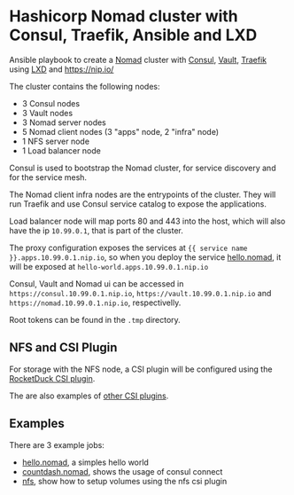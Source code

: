 # Hashicorp Nomad cluster with Consul, Traefik, Ansible and LXD

Ansible playbook to create a [Nomad](https://www.nomadproject.io) cluster
with [Consul](https://www.consul.io), [Vault](https://vaultproject.io),
[Traefik](https://traefik.io/traefik/) using [LXD](https://linuxcontainers.org/#LXD)
and https://nip.io/

The cluster contains the following nodes:

- 3 Consul nodes
- 3 Vault nodes
- 3 Nomad server nodes
- 5 Nomad client nodes (3 "apps" node, 2 "infra" node)
- 1 NFS server node
- 1 Load balancer node

Consul is used to bootstrap the Nomad cluster, for service discovery and for the
service mesh.

The Nomad client infra nodes are the entrypoints of the cluster. They will run Traefik
and use Consul service catalog to expose the applications.

Load balancer node will map ports 80 and 443 into the host, which will also have the ip
`10.99.0.1`, that is part of the cluster.

The proxy configuration exposes the services at `{{ service name }}.apps.10.99.0.1.nip.io`,
so when you deploy the service [hello.nomad](hello.nomad), it will be exposed at
`hello-world.apps.10.99.0.1.nip.io`

Consul, Vault and Nomad ui can be accessed in `https://consul.10.99.0.1.nip.io`,
`https://vault.10.99.0.1.nip.io` and `https://nomad.10.99.0.1.nip.io`, respectivelly.

Root tokens can be found in the `.tmp` directory.

## NFS and CSI Plugin

For storage with the NFS node, a CSI plugin will be configured using the [RocketDuck CSI plugin](https://gitlab.com/rocketduck/csi-plugin-nfs).


The are also examples of [other CSI plugins](csi_plugins).

## Examples

There are 3 example jobs:

- [hello.nomad](examples/hello.nomad), a simples hello world
- [countdash.nomad](examples/countdash.nomad), shows the usage of consul connect
- [nfs](examples/nfs/), show how to setup volumes using the nfs csi plugin

